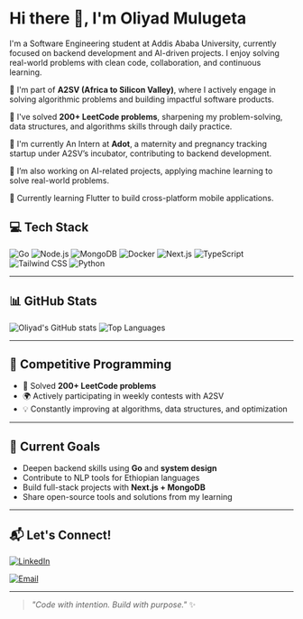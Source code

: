 # Hi there 👋, I'm Oliyad Mulugeta

I'm a Software Engineering student at Addis Ababa University, currently focused on backend development and AI-driven projects. I enjoy solving real-world problems with clean code, collaboration, and continuous learning.

🚀 I'm part of **A2SV (Africa to Silicon Valley)**, where I actively engage in solving algorithmic problems and building impactful software products.

🧠 I've solved **200+ LeetCode problems**, sharpening my problem-solving, data structures, and algorithms skills through daily practice.

🎯 I'm currently An Intern at **Adot**, a maternity and pregnancy tracking startup under A2SV’s incubator, contributing to backend development.

🤖 I’m also working on AI-related projects, applying machine learning to solve real-world problems.

📱 Currently learning Flutter to build cross-platform mobile applications.

## 💻 Tech Stack

![Go](https://img.shields.io/badge/Go-00ADD8?style=for-the-badge&logo=go&logoColor=white)
![Node.js](https://img.shields.io/badge/Node.js-339933?style=for-the-badge&logo=nodedotjs&logoColor=white)
![MongoDB](https://img.shields.io/badge/MongoDB-47A248?style=for-the-badge&logo=mongodb&logoColor=white)
![Docker](https://img.shields.io/badge/Docker-2496ED?style=for-the-badge&logo=docker&logoColor=white)
![Next.js](https://img.shields.io/badge/Next.js-000000?style=for-the-badge&logo=nextdotjs&logoColor=white)
![TypeScript](https://img.shields.io/badge/TypeScript-3178C6?style=for-the-badge&logo=typescript&logoColor=white)
![Tailwind CSS](https://img.shields.io/badge/Tailwind_CSS-38B2AC?style=for-the-badge&logo=tailwind-css&logoColor=white)
![Python](https://img.shields.io/badge/Python-3776AB?style=for-the-badge&logo=python&logoColor=white)

---

## 📊 GitHub Stats

![Oliyad's GitHub stats](https://github-readme-stats.vercel.app/api?username=OliyadM&show_icons=true&theme=radical)
![Top Languages](https://github-readme-stats.vercel.app/api/top-langs/?username=OliyadM&layout=compact&theme=radical)

---

## 🧩 Competitive Programming

- 💪 Solved **200+ LeetCode problems**
- 🌍 Actively participating in weekly contests with A2SV
- 💡 Constantly improving at algorithms, data structures, and optimization

---

## 🔭 Current Goals

- Deepen backend skills using **Go** and **system design**
- Contribute to NLP tools for Ethiopian languages
- Build full-stack projects with **Next.js + MongoDB**
- Share open-source tools and solutions from my learning

---

## 📬 Let's Connect!

[![LinkedIn](https://img.shields.io/badge/LinkedIn-blue?style=for-the-badge&logo=linkedin)](https://www.linkedin.com/in//)

[![Email](https://img.shields.io/badge/Email-D14836?style=for-the-badge&logo=gmail&logoColor=white)](oliyadmulugeta.78@gmail.com)

---

> _"Code with intention. Build with purpose."_ ✨
